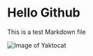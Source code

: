 # Hello Github
This is a test Markdown file

![Image of Yaktocat](https://octodex.github.com/images/yaktocat.png)
